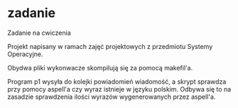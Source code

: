 # zadanie
Zadanie na cwiczenia

Projekt napisany w ramach zajęć projektowych z przedmiotu Systemy Operacyjne.

Obydwa pliki wykonwacze skompilują się za pomocą makefil'a.

Program p1 wysyła do kolejki powiadomień wiadomość, a skrypt sprawdza przy pomocy aspell'a
czy wyraz istnieje w języku polskim. Odbywa się to na zasadzie sprawdzenia ilości wyrazów
wygenerowanych przez aspell'a.
